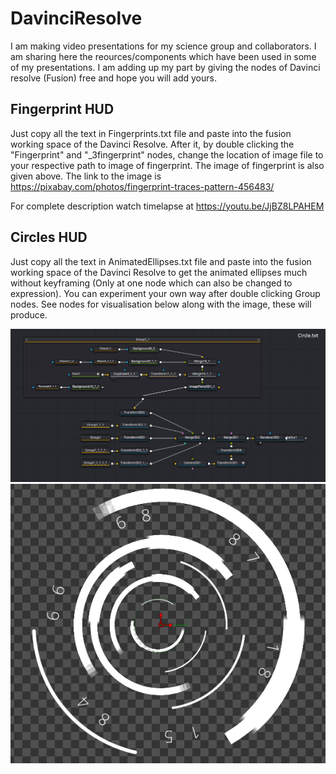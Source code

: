 # DavinciResolve

I am making video presentations for my science group and collaborators. I am sharing here the reources/components which have been used in some of my presentations. I am adding up my part by giving the nodes of Davinci resolve (Fusion) free and hope you will add yours. 

## Fingerprint HUD

Just copy all the text in Fingerprints.txt file and paste into the fusion working space of the Davinci Resolve. After it, by double clicking the "Fingerprint" and "_3fingerprint" nodes, change the location of image file to your respective path to image of fingerprint. The image of fingerprint is also given above. The link to the image is https://pixabay.com/photos/fingerprint-traces-pattern-456483/

For complete description watch timelapse at https://youtu.be/JjBZ8LPAHEM

## Circles HUD
Just copy all the text in AnimatedEllipses.txt file and paste into the fusion working space of the Davinci Resolve to get the animated ellipses much without keyframing (Only at one node which can also be changed to expression). You can experiment your own way after double clicking Group nodes. See nodes for visualisation below along with the image, these will produce. 

![Nodes for animation of Ellipses](Circles.png)
![Sample of animated Ellipses](AnimatedEllipses.png)

